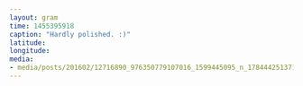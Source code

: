 ```yaml
---
layout: gram
time: 1455395918
caption: "Hardly polished. :)"
latitude: 
longitude: 
media:
- media/posts/201602/12716890_976350779107016_1599445095_n_17844425137117090.jpg
---
```


